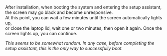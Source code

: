 After installation, when booting the system and entering the setup assistant, the screen may go black and become unresponsive.  
At this point, you can wait a few minutes until the screen automatically lights up,  
or close the laptop lid, wait one or two minutes, then open it again. Once the screen lights up, you can continue.  

*This seems to be somewhat random. In any case, before completing the setup assistant, this is the only way to successfully boot.*
